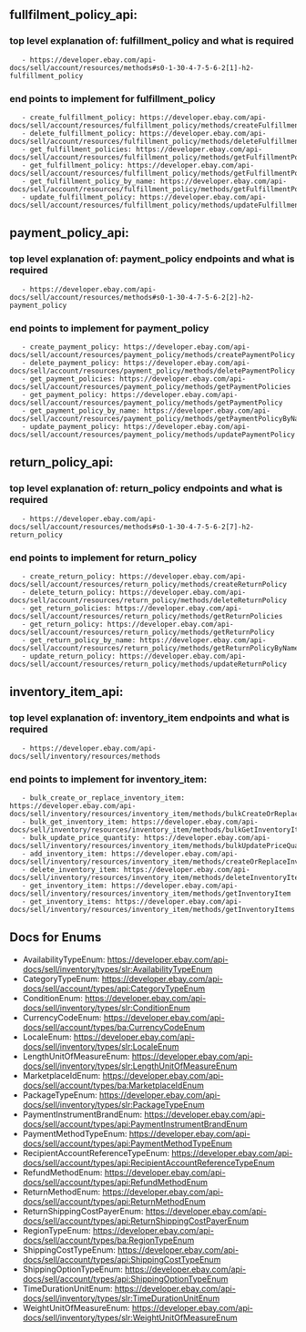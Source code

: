 ## fullfilment_policy_api:
   ### top level explanation of: fulfillment_policy and what is required
       - https://developer.ebay.com/api-docs/sell/account/resources/methods#s0-1-30-4-7-5-6-2[1]-h2-fulfillment_policy
   ### end points to implement for  fulfillment_policy
       - create_fulfillment_policy: https://developer.ebay.com/api-docs/sell/account/resources/fulfillment_policy/methods/createFulfillmentPolicy
       - delete_fulfillment_policy: https://developer.ebay.com/api-docs/sell/account/resources/fulfillment_policy/methods/deleteFulfillmentPolicy
       - get_fulfillment_policies: https://developer.ebay.com/api-docs/sell/account/resources/fulfillment_policy/methods/getFulfillmentPolicies
       - get_fulfillment_policy: https://developer.ebay.com/api-docs/sell/account/resources/fulfillment_policy/methods/getFulfillmentPolicy
       - get_fulfillment_policy_by_name: https://developer.ebay.com/api-docs/sell/account/resources/fulfillment_policy/methods/getFulfillmentPolicyByName
       - update_fulfillment_policy: https://developer.ebay.com/api-docs/sell/account/resources/fulfillment_policy/methods/updateFulfillmentPolicy

## payment_policy_api:
   ### top level explanation of: payment_policy endpoints  and what is required 
       - https://developer.ebay.com/api-docs/sell/account/resources/methods#s0-1-30-4-7-5-6-2[2]-h2-payment_policy
   ### end points to implement for payment_policy
       - create_payment_policy: https://developer.ebay.com/api-docs/sell/account/resources/payment_policy/methods/createPaymentPolicy
       - delete_payment_policy: https://developer.ebay.com/api-docs/sell/account/resources/payment_policy/methods/deletePaymentPolicy
       - get_payment_policies: https://developer.ebay.com/api-docs/sell/account/resources/payment_policy/methods/getPaymentPolicies
       - get_payment_policy: https://developer.ebay.com/api-docs/sell/account/resources/payment_policy/methods/getPaymentPolicy
       - get_payment_policy_by_name: https://developer.ebay.com/api-docs/sell/account/resources/payment_policy/methods/getPaymentPolicyByName
       - update_payment_policy: https://developer.ebay.com/api-docs/sell/account/resources/payment_policy/methods/updatePaymentPolicy 

## return_policy_api:
   ### top level explanation of: return_policy endpoints  and what is required 
       - https://developer.ebay.com/api-docs/sell/account/resources/methods#s0-1-30-4-7-5-6-2[7]-h2-return_policy
   ### end points to implement for return_policy
       - create_return_policy: https://developer.ebay.com/api-docs/sell/account/resources/return_policy/methods/createReturnPolicy
       - delete_teturn_policy: https://developer.ebay.com/api-docs/sell/account/resources/return_policy/methods/deleteReturnPolicy
       - get_return_policies: https://developer.ebay.com/api-docs/sell/account/resources/return_policy/methods/getReturnPolicies
       - get_return_policy: https://developer.ebay.com/api-docs/sell/account/resources/return_policy/methods/getReturnPolicy
       - get_return_policy_by_name: https://developer.ebay.com/api-docs/sell/account/resources/return_policy/methods/getReturnPolicyByName
       - update_return_policy: https://developer.ebay.com/api-docs/sell/account/resources/return_policy/methods/updateReturnPolicy

## inventory_item_api:
   ### top level explanation of: inventory_item endpoints  and what is required 
       - https://developer.ebay.com/api-docs/sell/inventory/resources/methods
   ### end points to implement for inventory_item:
       - bulk_create_or_replace_inventory_item: https://developer.ebay.com/api-docs/sell/inventory/resources/inventory_item/methods/bulkCreateOrReplaceInventoryItem
       - bulk_get_inventory_item: https://developer.ebay.com/api-docs/sell/inventory/resources/inventory_item/methods/bulkGetInventoryItem
       - bulk_update_price_quantity: https://developer.ebay.com/api-docs/sell/inventory/resources/inventory_item/methods/bulkUpdatePriceQuantity
       - add_inventory_item: https://developer.ebay.com/api-docs/sell/inventory/resources/inventory_item/methods/createOrReplaceInventoryItem
       - delete_inventory_item: https://developer.ebay.com/api-docs/sell/inventory/resources/inventory_item/methods/deleteInventoryItem
       - get_inventory_item: https://developer.ebay.com/api-docs/sell/inventory/resources/inventory_item/methods/getInventoryItem
       - get_inventory_items: https://developer.ebay.com/api-docs/sell/inventory/resources/inventory_item/methods/getInventoryItems

## Docs for Enums
   - AvailabilityTypeEnum: https://developer.ebay.com/api-docs/sell/inventory/types/slr:AvailabilityTypeEnum
   - CategoryTypeEnum: https://developer.ebay.com/api-docs/sell/account/types/api:CategoryTypeEnum
   - ConditionEnum: https://developer.ebay.com/api-docs/sell/inventory/types/slr:ConditionEnum
   - CurrencyCodeEnum: https://developer.ebay.com/api-docs/sell/account/types/ba:CurrencyCodeEnum
   - LocaleEnum: https://developer.ebay.com/api-docs/sell/inventory/types/slr:LocaleEnum
   - LengthUnitOfMeasureEnum: https://developer.ebay.com/api-docs/sell/inventory/types/slr:LengthUnitOfMeasureEnum
   - MarketplaceIdEnum: https://developer.ebay.com/api-docs/sell/account/types/ba:MarketplaceIdEnum
   - PackageTypeEnum: https://developer.ebay.com/api-docs/sell/inventory/types/slr:PackageTypeEnum
   - PaymentInstrumentBrandEnum: https://developer.ebay.com/api-docs/sell/account/types/api:PaymentInstrumentBrandEnum
   - PaymentMethodTypeEnum: https://developer.ebay.com/api-docs/sell/account/types/api:PaymentMethodTypeEnum
   - RecipientAccountReferenceTypeEnum: https://developer.ebay.com/api-docs/sell/account/types/api:RecipientAccountReferenceTypeEnum
   - RefundMethodEnum: https://developer.ebay.com/api-docs/sell/account/types/api:RefundMethodEnum
   - ReturnMethodEnum: https://developer.ebay.com/api-docs/sell/account/types/api:ReturnMethodEnum
   - ReturnShippingCostPayerEnum: https://developer.ebay.com/api-docs/sell/account/types/api:ReturnShippingCostPayerEnum
   - RegionTypeEnum: https://developer.ebay.com/api-docs/sell/account/types/ba:RegionTypeEnum
   - ShippingCostTypeEnum: https://developer.ebay.com/api-docs/sell/account/types/api:ShippingCostTypeEnum
   - ShippingOptionTypeEnum: https://developer.ebay.com/api-docs/sell/account/types/api:ShippingOptionTypeEnum
   - TimeDurationUnitEnum: https://developer.ebay.com/api-docs/sell/inventory/types/slr:TimeDurationUnitEnum
   - WeightUnitOfMeasureEnum: https://developer.ebay.com/api-docs/sell/inventory/types/slr:WeightUnitOfMeasureEnum
   
